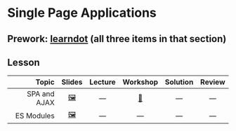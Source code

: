 # Single Page Applications

## Prework: [learndot](https://learn.fullstackacademy.com/workshop/5a70b8f3e6d9ed00042892c5/content/5a70b8f3e6d9ed00042892dc/text) (all three items in that section)

## Lesson

Topic | Slides | Lecture | Workshop | Solution | Review
-----:|:------:|:-------:|:--------:|:--------:|:-----:
SPA and AJAX | [🖼️][spa-1a] | — | [🤝][spa-1c] | — | —
ES Modules | [🖼️][spa-2a] | — | — | — | —

[spa-1a]: 1-spa-and-ajax/SPA%20and%20AJAX.pdf
[spa-1c]: https://learn.fullstackacademy.com/workshop/5a70b8f3e6d9ed00042892c5/landing
[spa-2a]: 2-es-modules/ES%20Modules.pdf
